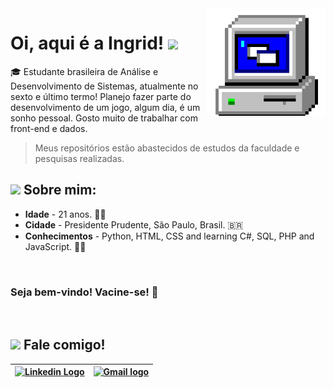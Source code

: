 <img align="right" alt="PC GIF" src="https://github.com/TheDudeThatCode/TheDudeThatCode/blob/master/Assets/PC.gif" width="190" />

# Oi, aqui é a Ingrid! <img src="https://github.com/TheDudeThatCode/TheDudeThatCode/blob/master/Assets/Hi.gif" width="29px">

🎓 Estudante brasileira de Análise e Desenvolvimento de Sistemas, atualmente no sexto e último termo! 
Planejo fazer parte do desenvolvimento de um jogo, algum dia, é um sonho pessoal. Gosto muito de trabalhar com front-end e dados.
> Meus repositórios estão abastecidos de estudos da faculdade e pesquisas realizadas.

## <img src="https://raw.githubusercontent.com/TheDudeThatCode/TheDudeThatCode/master/Assets/hmm.gif" width="40px" /> Sobre mim:

* **Idade** - 21 anos. 🤘🏻
* **Cidade** - Presidente Prudente, São Paulo, Brasil. 🇧🇷
* **Conhecimentos** - Python, HTML, CSS and learning C#, SQL, PHP and JavaScript. 👩‍💻
<br>

### Seja bem-vindo! Vacine-se! 🐊

<br>

## <img src="https://github.com/TheDudeThatCode/TheDudeThatCode/blob/master/Assets/Handshake.gif" height="40px"> Fale comigo!
| [<img src="https://github.com/TheDudeThatCode/TheDudeThatCode/blob/master/Assets/Linkedin.svg" alt="Linkedin Logo" width="32">](https://www.linkedin.com/in/ingrid-bernardi-24244b1b7/)  | [<img src="https://github.com/TheDudeThatCode/TheDudeThatCode/blob/master/Assets/Gmail.svg" alt="Gmail logo" height="32">](mailto:ingribpilla@gmail.com)
|:---:|:---:|
